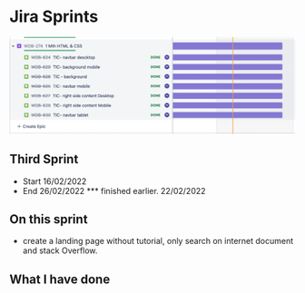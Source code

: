 

# Jira Sprints
![Begin Banner](sprint.png)

## Third Sprint
* Start 16/02/2022  
* End 26/02/2022
*** finished earlier. 22/02/2022

## On this sprint
* create a landing page without tutorial, only search on internet document and stack Overflow.

## What I have done


